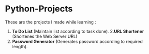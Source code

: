 # Python-Projects
 These are the projects I made while learning : 
 1. **To Do List** (Maintain list according to task done).
 2.**URL Shortener** (Shortenes the Web Server URL)
 3. **Password Generator** (Generates password according to required length).
